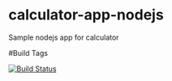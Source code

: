 # calculator-app-nodejs
Sample nodejs app for calculator

#Build Tags

[![Build Status](https://travis-ci.org/Nathosky007/calculator-app-nodejs.svg?branch=master)](https://travis-ci.org/Nathosky007/calculator-app-nodejs)
